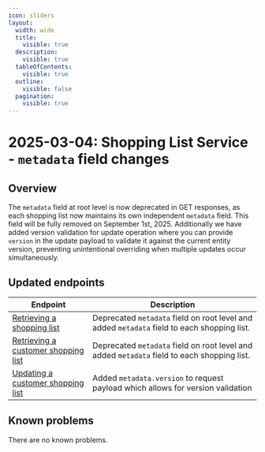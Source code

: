 ```yaml
---
icon: sliders
layout:
  width: wide
  title:
    visible: true
  description:
    visible: true
  tableOfContents:
    visible: true
  outline:
    visible: false
  pagination:
    visible: true
---
```

# 2025-03-04: Shopping List Service - `metadata` field changes

## Overview

The `metadata` field at root level is now deprecated in GET responses, as each shopping list now maintains its own independent `metadata` field. This field will be fully removed on September 1st, 2025. Additionally we have added version validation for update operation where you can provide `version` in the update payload to validate it against the current entity version, preventing unintentional overriding when multiple updates occur simultaneously.

## Updated endpoints

| Endpoint                                                                                                                     | Description                                                                                 |
|------------------------------------------------------------------------------------------------------------------------------|---------------------------------------------------------------------------------------------|
| [Retrieving a shopping list](https://developer.emporix.io/api-references/api-guides/checkout/shopping-list/api-reference/shopping-lists)                     | Deprecated `metadata` field on root level and added `metadata` field to each shopping list. |
| [Retrieving a customer shopping list](https://developer.emporix.io/api-references/api-guides/checkout/shopping-list/api-reference/shopping-lists#get-shoppinglist-tenant-shopping-lists-customerid)   | Deprecated `metadata` field on root level and added `metadata` field to each shopping list. |
| [Updating a customer shopping list](https://developer.emporix.io/api-references/api-guides/checkout/shopping-list/api-reference/shopping-lists#put-shoppinglist-tenant-shopping-lists-customerid)       | Added `metadata.version` to request payload which allows for version validation             |

## Known problems

There are no known problems.
